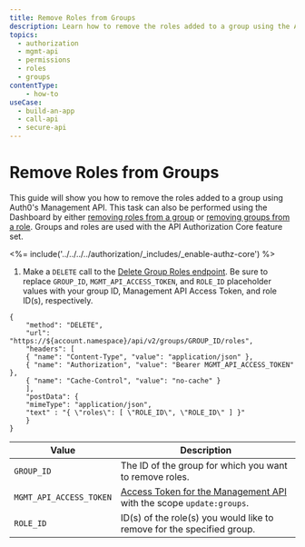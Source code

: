 ```yaml
---
title: Remove Roles from Groups
description: Learn how to remove the roles added to a group using the Auth0 Management API. For use with Auth0's API Authorization Core feature set.
topics:
  - authorization
  - mgmt-api
  - permissions
  - roles
  - groups
contentType: 
    - how-to
useCase:
  - build-an-app
  - call-api
  - secure-api
---
```

# Remove Roles from Groups

This guide will show you how to remove the roles added to a group using Auth0's Management API. This task can also be performed using the Dashboard by either [removing roles from a group](/dashboard/guides/groups/remove-group-roles) or [removing groups from a role](/dashboard/guides/roles/remove-role-groups). Groups and roles are used with the API Authorization Core feature set.

<%= include('../../../../authorization/_includes/_enable-authz-core') %>

1. Make a `DELETE` call to the [Delete Group Roles endpoint](/api/management/v2#!/groups/delete_group_roles). Be sure to replace `GROUP_ID`, `MGMT_API_ACCESS_TOKEN`, and `ROLE_ID` placeholder values with your group ID, Management API Access Token, and role ID(s), respectively.

```har
{
	"method": "DELETE",
	"url": "https://${account.namespace}/api/v2/groups/GROUP_ID/roles",
	"headers": [
    { "name": "Content-Type", "value": "application/json" },
   	{ "name": "Authorization", "value": "Bearer MGMT_API_ACCESS_TOKEN" },
    { "name": "Cache-Control", "value": "no-cache" }
	],
	"postData": {
    "mimeType": "application/json",
    "text" : "{ \"roles\": [ \"ROLE_ID\", \"ROLE_ID\" ] }"
	}
}
```

| **Value** | **Description** |
| - | - |
| `GROUP_ID` | Τhe ID of the group for which you want to remove roles. |
| `MGMT_API_ACCESS_TOKEN` | [Access Token for the Management API](/api/management/v2/tokens) with the scope `update:groups`. |
| `ROLE_ID` | ID(s) of the role(s) you would like to remove for the specified group. |
